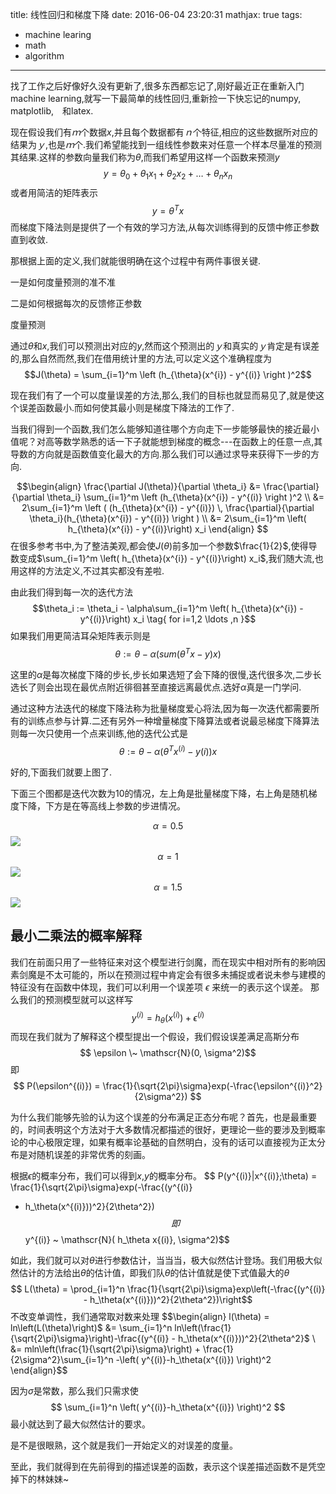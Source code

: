 title: 线性回归和梯度下降
date: 2016-06-04 23:20:31
mathjax: true
tags:
- machine learing
- math
- algorithm
---

找了工作之后好像好久没有更新了,很多东西都忘记了,刚好最近正在重新入门machine learning,就写一下最简单的线性回归,重新捡一下快忘记的numpy, matplotlib,　和latex.

现在假设我们有$ｍ$个数据$x$,并且每个数据都有$ｎ$个特征,相应的这些数据所对应的结果为$ｙ$,也是$ｍ$个.我们希望能找到一组线性参数来对任意一个样本尽量准的预测其结果.这样的参数向量我们称为$\theta$,而我们希望用这样一个函数来预测$y$
$$y = \theta_0 + \theta_1 x_1 + \theta_2 x_2 + \ldots + \theta_n x_n$$
或者用简洁的矩阵表示
$$y = \theta^Tx$$
而梯度下降法则是提供了一个有效的学习方法,从每次训练得到的反馈中修正参数直到收敛.

那根据上面的定义,我们就能很明确在这个过程中有两件事很关键.

一是如何度量预测的准不准

二是如何根据每次的反馈修正参数


度量预测

通过$\theta$和$x$,我们可以预测出对应的$y$,然而这个预测出的$ｙ$和真实的$ｙ$肯定是有误差的,那么自然而然,我们在借用统计里的方法,可以定义这个准确程度为
$$J(\theta) = \sum_{i=1}^m \left (h_{\theta}(x^{i}) - y^{(i)} \right )^2$$

现在我们有了一个可以度量误差的方法,那么,我们的目标也就显而易见了,就是使这个误差函数最小.而如何使其最小则是梯度下降法的工作了.

当我们得到一个函数,我们怎么能够知道往哪个方向走下一步能够最快的接近最小值呢？对高等数学熟悉的话一下子就能想到梯度的概念---在函数上的任意一点,其导数的方向就是函数值变化最大的方向.那么我们可以通过求导来获得下一步的方向.

$$\begin{align}
\frac{\partial J(\theta)}{\partial \theta_i} &=  \frac{\partial}{\partial \theta_i} \sum_{i=1}^m \left (h_{\theta}(x^{i}) - y^{(i)} \right )^2 \\
&=  2\sum_{i=1}^m \left ( (h_{\theta}(x^{i}) - y^{(i)}) \, \frac{\partial}{\partial \theta_i}(h_{\theta}(x^{i}) - y^{(i)}) \right ) \\
&= 2\sum_{i=1}^m \left( h_{\theta}(x^{i}) - y^{(i)}\right) x_i
\end{align}
$$
在很多参考书中,为了整洁美观,都会使$J(\theta)$前多加一个参数$\frac{1}{2}$,使得导数变成$\sum_{i=1}^m \left( h_{\theta}(x^{i}) - y^{(i)}\right) x_i$,我们随大流,也用这样的方法定义,不过其实都没有差啦.


由此我们得到每一次的迭代方法
$$\theta_i := \theta_i - \alpha\sum_{i=1}^m \left( h_{\theta}(x^{i}) - y^{(i)}\right) x_i \tag{ for i=1,2 \ldots ,n }$$
如果我们用更简洁耳朵矩阵表示则是
$$\theta := \theta - \alpha\left( sum(\theta^T x - y)x\right)$$

这里的$\alpha$是每次梯度下降的步长,步长如果选短了会下降的很慢,迭代很多次,二步长选长了则会出现在最优点附近徘徊甚至直接远离最优点.选好$\alpha$真是一门学问.

通过这种方法迭代的梯度下降法称为批量梯度爱心将法,因为每一次迭代都需要所有的训练点参与计算.二还有另外一种增量梯度下降算法或者说最忌梯度下降算法则每一次只使用一个点来训练,他的迭代公式是
$$\theta := \theta - \alpha \left( \theta^T x^{(i)} - y{(i)} \right)x$$

好的,下面我们就要上图了.

下面三个图都是迭代次数为10的情况，左上角是批量梯度下降，右上角是随机梯度下降，下方是在等高线上参数的步进情况。

$$ \alpha = 0.5$$
![](http://7xl294.com1.z0.glb.clouddn.com/a_05-iter_10.png)
$$ \alpha = 1$$
![](http://7xl294.com1.z0.glb.clouddn.com/a_1-iter_10.png)
$$ \alpha = 1.5$$
![](http://7xl294.com1.z0.glb.clouddn.com/a_15-iter_10.png)


## 最小二乘法的概率解释

我们在前面只用了一些特征来对这个模型进行剑魔，而在现实中相对所有的影响因素剑魔是不太可能的，所以在预测过程中肯定会有很多未捕捉或者说未参与建模的特征没有在函数中体现，我们可以利用一个误差项  $\epsilon$  来统一的表示这个误差。
    那么我们的预测模型就可以这样写
$$ y^{(i)} = h_{\theta}(x^{(i)}) + \epsilon^{(i)} $$
而现在我们就为了解释这个模型提出一个假设，我们假设误差满足高斯分布
$$    \epsilon \~ \mathscr{N}(0, \sigma^2)$$
即
$$ P(\epsilon^{(i)}) = \frac{1}{\sqrt{2\pi}\sigma}exp(-\frac{\epsilon^{(i)}^2}{2\sigma^2}) $$

为什么我们能够先验的认为这个误差的分布满足正态分布呢？首先，也是最重要的，时间表明这个方法对于大多数情况都描述的很好，更理论一些的要涉及到概率论的中心极限定理，如果有概率论基础的自然明白，没有的话可以直接视为正太分布是对随机误差的非常优秀的刻画。


根据$\epsilon$的概率分布，我们可以得到$x$,$y$的概率分布。
$$ P(y^{(i)}|x^{(i)};\theta) =
\frac{1}{\sqrt{2\pi}\sigma}exp(-\frac{(y^{(i)}
- h_\theta(x^{(i)}))^2}{2\theta^2}) $$
即
$$ y^{(i)}  \~  \mathscr{N}( h_\theta x{(i)}, \sigma^2)$$

如此，我们就可以对$\theta$进行参数估计，当当当，极大似然估计登场。我们用极大似然估计的方法给出$\theta$的估计值，即我们队$\theta$的估计值就是使下式值最大的$\theta$
$$ L(\theta) = \prod_{i=1}^n \frac{1}{\sqrt{2\pi}\sigma}exp\left(-\frac{(y^{(i)} - h_\theta(x^{(i)}))^2}{2\theta^2})\right$$
不改变单调性，我们通常取对数来处理
$$\begin{align}
l(\theta) = ln\left(L(\theta)\right)$ &= \sum_{i=1}^n ln\left(\frac{1}{\sqrt{2\pi}\sigma}\right)-\frac{(y^{(i)} - h_\theta(x^{(i)}))^2}{2\theta^2}$ \\
&= mln\left(\frac{1}{\sqrt{2\pi}\sigma}\right) + \frac{1}{2\sigma^2}\sum_{i=1}^n -\left( y^{(i)}-h_\theta(x^{(i)}) \right)^2
\end{align}$$

因为$\sigma$是常数，那么我们只需求使
$$ \sum_{i=1}^n \left( y^{(i)}-h_\theta(x^{(i)}) \right)^2 $$
最小就达到了最大似然估计的要求。

是不是很眼熟，这个就是我们一开始定义的对误差的度量。

至此，我们就得到在先前得到的描述误差的函数，表示这个误差描述函数不是凭空掉下的林妹妹~


